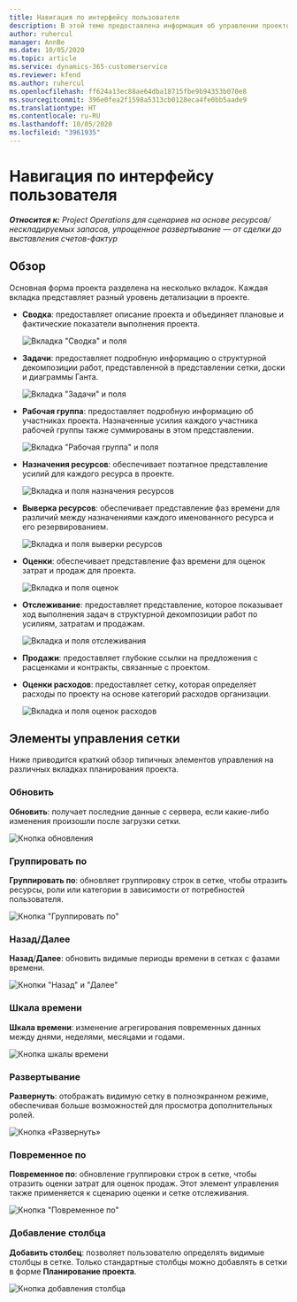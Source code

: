```yaml
---
title: Навигация по интерфейсу пользователя
description: В этой теме предоставлена информация об управлении проектом в Dynamics 365 Project Operations.
author: ruhercul
manager: AnnBe
ms.date: 10/05/2020
ms.topic: article
ms.service: dynamics-365-customerservice
ms.reviewer: kfend
ms.author: ruhercul
ms.openlocfilehash: ff624a13ec88ae64dba18715fbe9b94353b070e8
ms.sourcegitcommit: 396e0fea2f1598a5313cb0128eca4fe0bb5aade9
ms.translationtype: HT
ms.contentlocale: ru-RU
ms.lasthandoff: 10/05/2020
ms.locfileid: "3961935"
---
```

# <a name="navigating-the-user-interface"></a>Навигация по интерфейсу пользователя

_**Относится к:** Project Operations для сценариев на основе ресурсов/нескладируемых запасов, упрощенное развертывание — от сделки до выставления счетов-фактур_

## <a name="overview"></a>Обзор

Основная форма проекта разделена на несколько вкладок. Каждая вкладка представляет разный уровень детализации в проекте.

- **Сводка**: предоставляет описание проекта и объединяет плановые и фактические показатели выполнения проекта.

    ![Вкладка "Сводка" и поля](media/navigation7.png)

- **Задачи**: предоставляет подробную информацию о структурной декомпозиции работ, представленной в представлении сетки, доски и диаграммы Ганта.

    ![Вкладка "Задачи" и поля](media/navigation8.png)

- **Рабочая группа**: предоставляет подробную информацию об участниках проекта. Назначенные усилия каждого участника рабочей группы также суммированы в этом представлении.

    ![Вкладка "Рабочая группа" и поля](media/navigation9.png)

- **Назначения ресурсов**: обеспечивает поэтапное представление усилий для каждого ресурса в проекте.

    ![Вкладка и поля назначения ресурсов](media/navigation10.png)

- **Выверка ресурсов**: обеспечивает представление фаз времени для различий между назначениями каждого именованного ресурса и его резервированием.

    ![Вкладка и поля выверки ресурсов](media/navigation11.png)

- **Оценки**: обеспечивает представление фаз времени для оценок затрат и продаж для проекта.

    ![Вкладка и поля оценок](media/navigation12.png)

- **Отслеживание**: предоставляет представление, которое показывает ход выполнения задач в структурной декомпозиции работ по усилиям, затратам и продажам.

    ![Вкладка и поля отслеживания](media/navigation13.png)

- **Продажи**: предоставляет глубокие ссылки на предложения с расценками и контракты, связанные с проектом.

- **Оценки расходов**: предоставляет сетку, которая определяет расходы по проекту на основе категорий расходов организации.

    ![Вкладка и поля оценок расходов](media/navigation14.png)

## <a name="grid-controls"></a>Элементы управления сетки

Ниже приводится краткий обзор типичных элементов управления на различных вкладках планирования проекта.

### <a name="refresh"></a>Обновить

**Обновить**: получает последние данные с сервера, если какие-либо изменения произошли после загрузки сетки.

![Кнопка обновления](media/navigation7.png)

### <a name="group-by"></a>Группировать по

**Группировать по**: обновляет группировку строк в сетке, чтобы отразить ресурсы, роли или категории в зависимости от потребностей пользователя.

![Кнопка "Группировать по"](media/navigation6.png)

### <a name="previousnext"></a>Назад/Далее

**Назад**/**Далее**: обновить видимые периоды времени в сетках с фазами времени.

![Кнопки "Назад" и "Далее"](media/navigation2.png)

### <a name="timescale"></a>Шкала времени

**Шкала времени**: изменение агрегирования повременных данных между днями, неделями, месяцами и годами.

![Кнопка шкалы времени](media/navigation3.png)

### <a name="expand"></a>Развертывание

**Развернуть**: отображать видимую сетку в полноэкранном режиме, обеспечивая больше возможностей для просмотра дополнительных ролей.

![Кнопка «Развернуть»](media/navigation4.png)

### <a name="time-phase-by"></a>Повременное по

**Повременное по**: обновление группировки строк в сетке, чтобы отразить оценки затрат для оценок продаж. Этот элемент управления также применяется к сценарию оценки и сетке отслеживания.

![Кнопка "Повременное по"](media/navigation0.png)

### <a name="add-column"></a>Добавление столбца

**Добавить столбец**: позволяет пользователю определять видимые столбцы в сетке. Только стандартные столбцы можно добавлять в сетки в форме **Планирование проекта**.

![Кнопка добавления столбца](media/navigation5.png)
